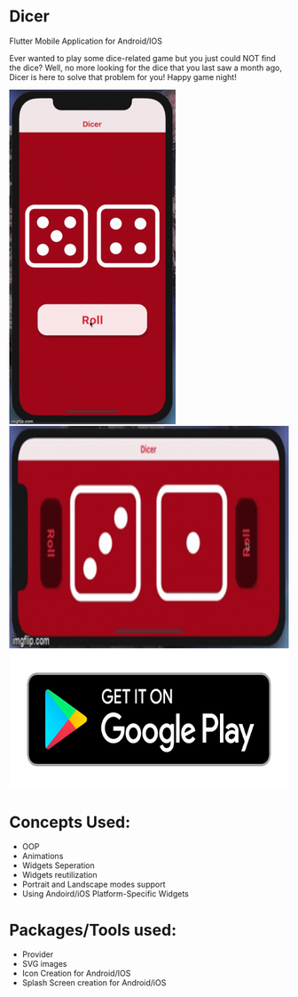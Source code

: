 # Dicer
Flutter Mobile Application for Android/IOS



Ever wanted to play some dice-related game but you just could NOT find the dice?
Well, no more looking for the dice that you last saw a month ago, Dicer is here to solve that problem for you! 
Happy game night!


<img src = "portrait.gif" width = "300" >


<img src = "lanscape.gif" height = "400" >

<a href="https://play.google.com/store/apps/details?id=com.kayanne.Dicer">
         <img src="google-play-badge.png" height="250">
      </a>

# Concepts Used:
- OOP
- Animations
- Widgets Seperation
- Widgets reutilization
- Portrait and Landscape modes support
- Using Andoird/iOS Platform-Specific Widgets 

# Packages/Tools used:
- Provider
- SVG images
- Icon Creation for Android/IOS
- Splash Screen creation for Android/iOS
